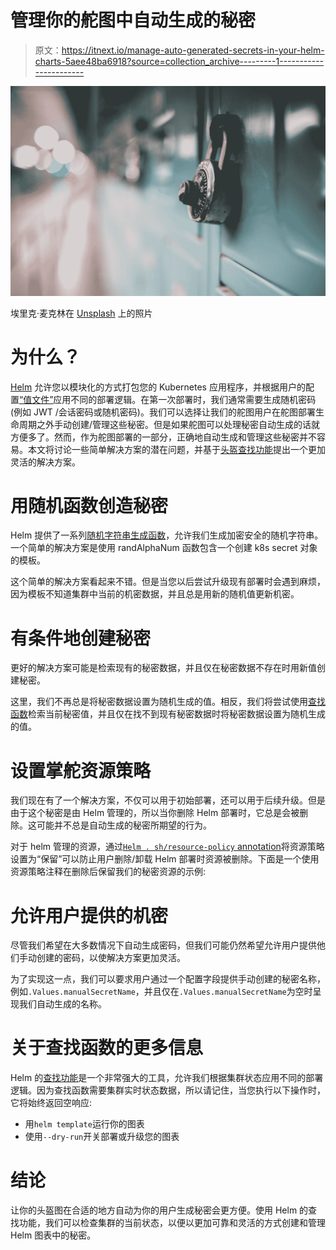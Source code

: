 # 管理你的舵图中自动生成的秘密

> 原文：<https://itnext.io/manage-auto-generated-secrets-in-your-helm-charts-5aee48ba6918?source=collection_archive---------1----------------------->

![](img/e35b4b8a5a877f6eff4b8239aa060cfa.png)

埃里克·麦克林在 [Unsplash](https://unsplash.com?utm_source=medium&utm_medium=referral) 上的照片

# 为什么？

[Helm](https://helm.sh/) 允许您以模块化的方式打包您的 Kubernetes 应用程序，并根据用户的配置[“值文件”](https://helm.sh/docs/chart_template_guide/values_files/)应用不同的部署逻辑。在第一次部署时，我们通常需要生成随机密码(例如 JWT /会话密码或随机密码)。我们可以选择让我们的舵图用户在舵图部署生命周期之外手动创建/管理这些秘密。但是如果舵图可以处理秘密自动生成的话就方便多了。然而，作为舵图部署的一部分，正确地自动生成和管理这些秘密并不容易。本文将讨论一些简单解决方案的潜在问题，并基于[头盔查找功能](https://helm.sh/docs/chart_template_guide/function_list/#lookup)提出一个更加灵活的解决方案。

# 用随机函数创造秘密

Helm 提供了一系列[随机字符串生成函数](https://helm.sh/docs/chart_template_guide/function_list/#randalphanum-randalpha-randnumeric-and-randascii)，允许我们生成加密安全的随机字符串。一个简单的解决方案是使用 randAlphaNum 函数包含一个创建 k8s secret 对象的模板。

这个简单的解决方案看起来不错。但是当您以后尝试升级现有部署时会遇到麻烦，因为模板不知道集群中当前的机密数据，并且总是用新的随机值更新机密。

# 有条件地创建秘密

更好的解决方案可能是检索现有的秘密数据，并且仅在秘密数据不存在时用新值创建秘密。

这里，我们不再总是将秘密数据设置为随机生成的值。相反，我们将尝试使用[查找函数](https://helm.sh/docs/chart_template_guide/function_list/#lookup)检索当前秘密值，并且仅在找不到现有秘密数据时将秘密数据设置为随机生成的值。

# 设置掌舵资源策略

我们现在有了一个解决方案，不仅可以用于初始部署，还可以用于后续升级。但是由于这个秘密是由 Helm 管理的，所以当你删除 Helm 部署时，它总是会被删除。这可能并不总是自动生成的秘密所期望的行为。

对于 helm 管理的资源，通过[` Helm . sh/resource-policy ` annotation](https://helm.sh/docs/howto/charts_tips_and_tricks/#tell-helm-not-to-uninstall-a-resource)将资源策略设置为“保留”可以防止用户删除/卸载 Helm 部署时资源被删除。下面是一个使用资源策略注释在删除后保留我们的秘密资源的示例:

# 允许用户提供的机密

尽管我们希望在大多数情况下自动生成密码，但我们可能仍然希望允许用户提供他们手动创建的密码，以使解决方案更加灵活。

为了实现这一点，我们可以要求用户通过一个配置字段提供手动创建的秘密名称，例如`.Values.manualSecretName`，并且仅在`.Values.manualSecretName`为空时呈现我们自动生成的名称。

# 关于查找函数的更多信息

Helm 的[查找功能](https://helm.sh/docs/chart_template_guide/function_list/#lookup)是一个非常强大的工具，允许我们根据集群状态应用不同的部署逻辑。因为查找函数需要集群实时状态数据，所以请记住，当您执行以下操作时，它将始终返回空响应:

*   用`helm template`运行你的图表
*   使用`--dry-run`开关部署或升级您的图表

# 结论

让你的头盔图在合适的地方自动为你的用户生成秘密会更方便。使用 Helm 的查找功能，我们可以检查集群的当前状态，以便以更加可靠和灵活的方式创建和管理 Helm 图表中的秘密。
